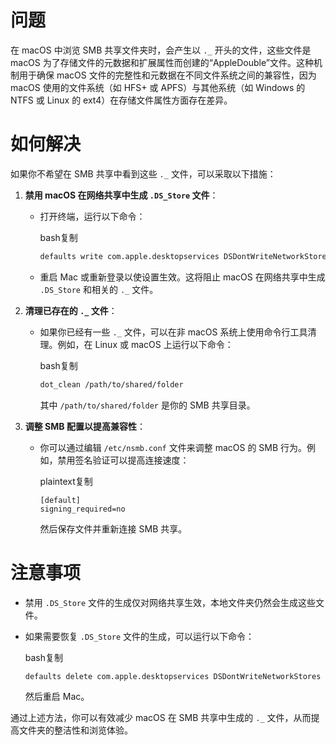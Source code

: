 # 问题

在 macOS 中浏览 SMB 共享文件夹时，会产生以 `._` 开头的文件，这些文件是 macOS 为了存储文件的元数据和扩展属性而创建的“AppleDouble”文件。这种机制用于确保 macOS 文件的完整性和元数据在不同文件系统之间的兼容性，因为 macOS 使用的文件系统（如 HFS+ 或 APFS）与其他系统（如 Windows 的 NTFS 或 Linux 的 ext4）在存储文件属性方面存在差异。

# 如何解决

如果你不希望在 SMB 共享中看到这些 `._` 文件，可以采取以下措施：

1. **禁用 macOS 在网络共享中生成 `.DS_Store` 文件**：

   - 打开终端，运行以下命令：

     bash复制

     ```bash
     defaults write com.apple.desktopservices DSDontWriteNetworkStores -bool TRUE
     ```

   - 重启 Mac 或重新登录以使设置生效。这将阻止 macOS 在网络共享中生成 `.DS_Store` 和相关的 `._` 文件。

2. **清理已存在的 `._` 文件**：

   - 如果你已经有一些 `._` 文件，可以在非 macOS 系统上使用命令行工具清理。例如，在 Linux 或 macOS 上运行以下命令：

     bash复制

     ```bash
     dot_clean /path/to/shared/folder
     ```

     其中 `/path/to/shared/folder` 是你的 SMB 共享目录。

3. **调整 SMB 配置以提高兼容性**：

   - 你可以通过编辑 `/etc/nsmb.conf` 文件来调整 macOS 的 SMB 行为。例如，禁用签名验证可以提高连接速度：

     plaintext复制

     ```plaintext
     [default]
     signing_required=no
     ```

     然后保存文件并重新连接 SMB 共享。

# 注意事项

- 禁用 `.DS_Store` 文件的生成仅对网络共享生效，本地文件夹仍然会生成这些文件。

- 如果需要恢复 `.DS_Store` 文件的生成，可以运行以下命令：

  bash复制

  ```bash
  defaults delete com.apple.desktopservices DSDontWriteNetworkStores
  ```

  然后重启 Mac。

通过上述方法，你可以有效减少 macOS 在 SMB 共享中生成的 `._` 文件，从而提高文件夹的整洁性和浏览体验。